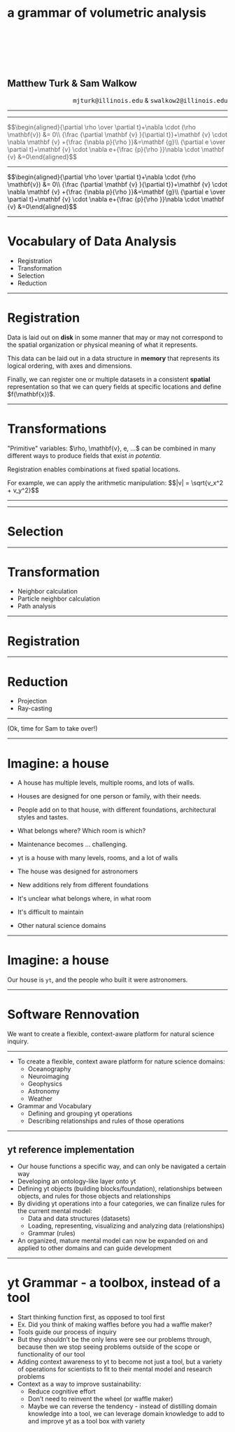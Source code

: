 <!-- .slide: class="titleslide" -->

# a grammar of volumetric analysis

<div style="height: 6.0em;"></div>

## Matthew Turk & Sam Walkow

<p style="text-align: right;" data-markdown=true><tt>mjturk@illinois.edu</tt> & <tt>swalkow2@illinois.edu</tt></p> 

---

<!-- .slide: data-background-image="images/clouds.jpg" 
             data-background-size="cover" data-background-repeat="none" -->

---

<!-- .slide: data-background-image="https://upload.wikimedia.org/wikipedia/commons/b/bd/Kelvin_Helmholz_wave_clouds.jpg" 
             data-background-size="cover" data-background-repeat="none" class="full" -->

<div class="multiCol">
<div class="col" data-markdown=true>
</div>
<div class="col fragment fade-in" style="opacity:0.7;background-color: white;" data-markdown=true>
$$\begin{aligned}{\partial \rho  \over \partial t}+\nabla \cdot (\rho \mathbf{v}) &= 0\\
{\frac {\partial \mathbf {v} }{\partial t}}+\mathbf {v} \cdot \nabla \mathbf {v} +{\frac {\nabla p}{\rho }}&=\mathbf {g}\\
{\partial e \over \partial t}+\mathbf {v} \cdot \nabla e+{\frac {p}{\rho }}\nabla \cdot \mathbf {v} &=0\end{aligned}$$
</div>
</div>

<!--<p class="mediumtext centered"><a href="https://commons.wikimedia.org/wiki/File:Kelvin_Helmholz_wave_clouds.jpg">Brocken Inaglory [CC BY-SA 4.0], via Wikimedia Commons</a></p> -->

---

<div class="multiCol">
<div class="col">
<div class="fig-container" data-style="height: 700px;" data-file="figures/kh_example.html" data-markdown=true>
</div>
</div>
<div class="col" data-markdown=true>
$$\begin{aligned}{\partial \rho  \over \partial t}+\nabla \cdot (\rho \mathbf{v}) &= 0\\
{\frac {\partial \mathbf {v} }{\partial t}}+\mathbf {v} \cdot \nabla \mathbf {v} +{\frac {\nabla p}{\rho }}&=\mathbf {g}\\
{\partial e \over \partial t}+\mathbf {v} \cdot \nabla e+{\frac {p}{\rho }}\nabla \cdot \mathbf {v} &=0\end{aligned}$$
</div>
</div>

---

# Vocabulary of Data Analysis

* Registration
* Transformation
* Selection
* Reduction

---

<div class="multiCol">
<div class="col">

# Registration

<p class="fragment">Data is laid out on <b>disk</b> in some manner that may or may not correspond to the spatial organization or physical meaning of what it represents.</p>

<p class="fragment">This data can be laid out in a data structure in <b>memory</b> that represents its logical ordering, with axes and dimensions.</p>

<p class="fragment">Finally, we can register one or multiple datasets in a consistent <b>spatial</b> representation so that we can query fields at specific locations and define $f(\mathbf{x})$.</p>

</div>

<div class="col">
<div class="fig-container" data-file="figures/volume_layout.html" data-preload data-style="height: 600px;">
</div>
</div>
</div>

---

<div class="multiCol">
<div class="col">
<div class="fig-container" data-file="figures/galaxy_transformations.html" data-preload data-style="height: 768px;">
</div>
</div>
<div class="col" data-markdown=true>

# Transformations

<p class="fragment">"Primitive" variables: $\rho, \mathbf{v}, e, ...$ can be combined in many different ways to produce fields that exist <i>in potentia</i>.</p>
<p class="fragment">Registration enables combinations at fixed spatial locations.</p>
<p class="fragment">For example, we can apply the arithmetic manipulation:
$$|v| = \sqrt{v_x^2 + v_y^2}$$
</p>
</div>
</div>

---

<div class="fig-container" data-file="figures/cosmology.html" data-preload data-style="height: 768px;">

---

# Selection

---

# Transformation

 * Neighbor calculation
 * Particle neighbor calculation
 * Path analysis

---

# Registration

---

# Reduction

 * Projection
 * Ray-casting

---

(Ok, time for Sam to take over!)

---

# Imagine: a house

 * A house has multiple levels, multiple rooms, and lots of walls.
 * Houses are designed for one person or family, with their needs.
 * People add on to that house, with different foundations, architectural styles and tastes.
 * What belongs where?  Which room is which?
 * Maintenance becomes ... challenging.

 * yt is a house with many levels, rooms, and a lot of walls
 * The house was designed for astronomers
 * New additions rely from different foundations
 * It's unclear what belongs where, in what room
 * It's difficult to maintain
 * Other natural science domains

---

# Imagine: a house

Our house is `yt`, and the people who built it were astronomers.

---

# Software Rennovation

We want to create a flexible, context-aware platform for natural science inquiry.

<span class="fragment"><i class="fas fa-globe-africa fa-5x"></i></span>
<span class="fragment"><i class="fas fa-bolt fa-5x"></i></span>
<span class="fragment"><i class="fas fa-brain fa-5x"></i></span>
<span class="fragment"><i class="fas fa-water fa-5x"></i></span>
<span class="fragment"><i class="fas fa-star fa-5x"></i></span>

---

 * To create a flexible, context aware platform for nature science domains:
   * Oceanography
   * Neuroimaging
   * Geophysics
   * Astronomy
   * Weather
 * Grammar and Vocabulary
   * Defining and grouping yt operations
   * Describing relationships and rules of those operations

---

## yt reference implementation

 * Our house functions a specific way, and can only be navigated a certain way
 * Developing an ontology-like layer onto yt 
 * Defining yt objects (building blocks/foundation), relationships between objects, and rules for those objects and relationships
 * By dividing yt operations into a four categories, we can finalize rules for the current mental model:
   * Data and data structures (datasets)
   * Loading, representing, visualizing and analyzing data (relationships)
   * Grammar (rules)
 * An organized, mature mental model can now be expanded on and applied to other domains and can guide development

---

# yt Grammar - a toolbox, instead of a tool

 * Start thinking function first, as opposed to tool first
 * Ex. Did you think of making waffles before you had a waffle maker?
 * Tools guide our process of inquiry
 * But they shouldn’t be the only lens were see our problems through, because then we stop seeing problems outside of the scope or functionality of our tool
 * Adding context awareness to yt to become not just a tool, but a variety of operations for scientists to fit to their mental model and research problems
 * Context as a way to improve sustainability:
   * Reduce cognitive effort
   * Don’t need to reinvent the wheel (or waffle maker)
   * Maybe we can reverse the tendency - instead of distilling domain knowledge into a tool, we can leverage domain knowledge to add to and improve yt as a tool box with variety

